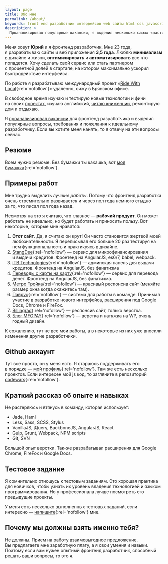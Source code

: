 ```yaml
---
layout: page
title: Обо мне
permalink: /about/
keywords: front end разработчик интерфейсов web сайты html css javascript программист
description: >
  Проанализировав популярные вакансии, я выделил несколько самых «часто встречаемых» вопросов/требований/пожеланий к разработчику. На этой странице я отвечаю на них.
---
```


Меня зовут **Юрий** и я фронтенд разработчик.
Мне 23 года, я разрабатываю сайты и веб приложения **3,5 года**.
Люблю **минимализм** в дизайне и жизни, **оптимизировать** и **автоматизировать** все что попадется. Хочу сделать свой сервис или стать партнером с процентной долей в стартапе, на котором максимально ускорил быстродействие интерфейса.

По работе я разрабатываю международный проект «[Ride With Local](//ridewithlocal.com){:rel='nofollow'}» удаленно, сижу в Брянском офисе.

В свободное время изучаю и тестирую новые технологии и фичи на своих [проектах](/projects/), изучаю английский, [читаю книженции](/books/), ремонтирую дом и отдыхаю.

Я [проанализировал вакансии](/front-end/what_front_end_developer_need_to_know_in_2015-2016/) для фронтенд разработчика и выделил популярные вопросы, требования и пожелания к идеальному разработчику. Если вы хотите меня нанять, то я отвечу на эти вопросы сейчас.

## Резюме

Всем нужно резюме. Без бумажки ты какашка, вот [моя бумажка](http://bryansk.hh.ru/resume/d6644a6fff02080e290039ed1f517854583433){:rel='nofollow'}.

## Примеры работ

Мне трудно выделить _лучшие работы_. Потому что фронтенд разработка очень стремительно развивается и через пол года немного стыдно за то, что писал пол года назад.

Несмотря на это я считаю, что главное — **рабочий продукт**. Он может работать не идеально, но будет работать и приносить пользу. Вот некоторые, которые мне нравятся:

1. **Этот сайт**. Да, я считаю он крут! Он часто становится жертвой моей любознательности. Я переписывал его больше 20 раз тестируя на нем функциональность и практикуясь в дизайне.
1. [StangDee](http://stangdee.com/){:rel='nofollow'} — сервис для микрофинансирования и выдачи кредитов. Фронтенд на AngularJS, es6/7, babel, webpack.
1. [iTB Technologies](https://merchant.itb-t.ru/){:rel='nofollow'} — админская панель для выдачи кредитов. Фронтенд на AngularJS, без фанатизма
1. [Переводы с карты на карту](https://p2p.payler.com){:rel='nofollow'} — сервис для перевода денег. Фронтенд на AngularJS, без фанатизма.
1. [Метро Тройка](http://troika.payler.com/){:rel='nofollow'} — красивый респонсив сайт (меняйте размер окна когда окажитесь там).
1. [Пайрус](https://pyrus.com/){:rel='nofollow'} — система для работы в команде. Принимал участие в разработке нового интерфейса, расширения под Google Docs, Chrome и FireFox.
1. [Billingrad](http://my.billingrad.com/){:rel='nofollow'} — респонсив сайт, только верстка.
1. [Блог MFOPAY](//blog.mfopay.ru){:rel='nofollow'} — верстка и натяжка на WP, очень годный дизайн.

<!-- 5. [Искусство глазами искусственного интеллекта](http://www.siemens-home.com/ru/idos-and-art.html) — очень старый проект, который я делал не имея большого опыта в разработке, поэтому это мой отдельный повод для гордности. -->

К сожалению, тут не все мои работы, а в некоторые из них уже вносили изменения другие разработчики.

## Github аккаунт

Тут все просто, он у меня есть. Я стараюсь поддерживать его в порядке — [мой профиль](http://github.com/ymatuhin){:rel='nofollow'}. Там же есть несколько проектов. Если интересен мой js код, то загляните в репозиторий [codewars](https://github.com/ymatuhin/codewars){:rel='nofollow'}.

## Краткий рассказ об опыте и навыках

Не растеряюсь и втянусь в команду, которая использует:

* Jade, Haml
* Less, Sass, SCSS, Stylus
* VanillaJS, jQuery, BackboneJS, AngularJS, React
* Gulp, Grunt, Webpack, NPM scripts
* Git, SVN

Большой опыт верстки. Так-же разрабатывал расширения для Google Chrome, FireFox и Google Docs.

## Тестовое задание

Я сомнительно отношусь к тестовым заданиям. Это хорошая практика для новичков, чтобы узнать их уровень владения технологией и языком программирования. Но у профессионала лучше посмотреть его предыдущие проекты.

У меня есть несколько выполненных тестовых заданий, если интересно — [напишите](mailto:ym@ymatuhin.ru){:rel='nofollow'} мне.

## Почему мы должны взять именно тебя?

Не должны. Прием на работу взаимовыгодное предложение. Вы предлагаете мне заработную плату, а я свои умения и навыки. Поэтому если вам нужен опытный фронтенд разработчик, способный решать ваши вопросы, то это я.
